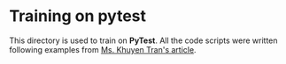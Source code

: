 # Training on pytest

This directory is used to train on **PyTest**.
All the code scripts were written following examples from [Ms. Khuyen Tran's article](https://towardsdatascience.com/pytest-for-data-scientists-2990319e55e6).
